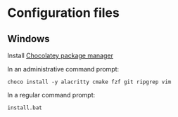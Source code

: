 # Configuration files

## Windows

Install [Chocolatey package manager](https://chocolatey.org/install)

In an administrative command prompt:

    choco install -y alacritty cmake fzf git ripgrep vim

In a regular command prompt:

    install.bat

